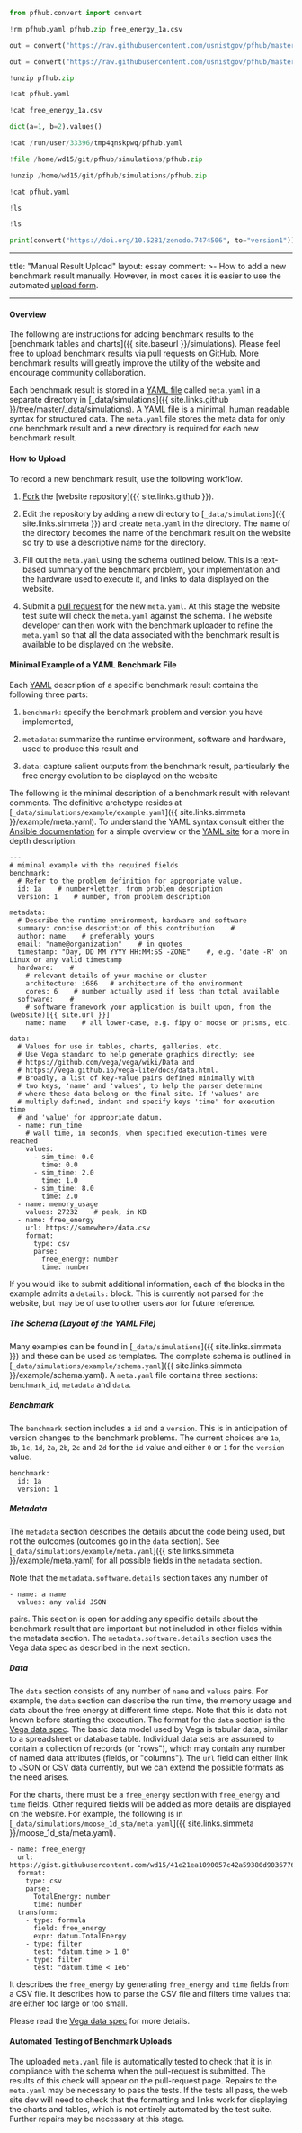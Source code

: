 ```python
from pfhub.convert import convert
```

```python
!rm pfhub.yaml pfhub.zip free_energy_1a.csv
```

```python
out = convert("https://raw.githubusercontent.com/usnistgov/pfhub/master/_data/simulations/fipy_1a_travis/meta.yaml")
```

```python
out = convert("https://raw.githubusercontent.com/usnistgov/pfhub/master/_data/simulations/prismspf_1a/meta.yaml")
```

```python
!unzip pfhub.zip
```

```python
!cat pfhub.yaml
```

```python
!cat free_energy_1a.csv
```

```python
dict(a=1, b=2).values()
```

```python
!cat /run/user/33396/tmp4qnskpwq/pfhub.yaml
```

```python
!file /home/wd15/git/pfhub/simulations/pfhub.zip

```

```python
!unzip /home/wd15/git/pfhub/simulations/pfhub.zip
```

```python
!cat pfhub.yaml
```

```python
!ls
```

```python
!ls
```

```python
print(convert("https://doi.org/10.5281/zenodo.7474506", to="version1"))
```

<!-- #raw -->
---
title: "Manual Result Upload"
layout: essay
comment: >-
  How to add a new benchmark result manually. However, in most cases
  it is easier to use the automated <a
  href="/pfhub/simulations/upload_form">upload form</a>.

---
<!-- #endraw -->

<h4> Overview </h4>

The following are instructions for adding benchmark results to the
[benchmark tables and charts]({{ site.baseurl }}/simulations). Please
feel free to upload benchmark results via pull requests on
GitHub. More benchmark results will greatly improve the utility of the
website and encourage community collaboration.


Each benchmark result is stored in a [YAML file][YAML] called
`meta.yaml` in a separate directory in [_data/simulations]({{
site.links.github }}/tree/master/_data/simulations).  A [YAML file][YAML]
is a minimal, human readable syntax for structured
data. The `meta.yaml` file stores the meta data for only one benchmark
result and a new directory is required for each new benchmark result.


<h4> How to Upload </h4>

To record a new benchmark result, use the following workflow.

 1. <a
 href="https://docs.github.com/en/get-started/quickstart/fork-a-repo"
 data-proofer-ignore>Fork</a> the [website repository]({{
 site.links.github }}).

 2. Edit the repository by adding a new directory to
    [`_data/simulations`]({{ site.links.simmeta }}) and create
    `meta.yaml` in the directory. The name of the directory becomes
    the name of the benchmark result on the website so try to use a
    descriptive name for the directory.

 3. Fill out the `meta.yaml` using the schema outlined below.  This is
    a text-based summary of the benchmark problem, your implementation
    and the hardware used to execute it, and links to data displayed
    on the website.

 4. Submit a <a
    href="https://help.github.com/articles/creating-a-pull-request/"
    data-proofer-ignore>pull request</a> for the new `meta.yaml`. At
    this stage the website test suite will check the `meta.yaml`
    against the schema. The website developer can then work with the
    benchmark uploader to refine the `meta.yaml` so that all the data
    associated with the benchmark result is available to be displayed
    on the website.

<h4>Minimal Example of a YAML Benchmark File</h4>

Each [YAML][YAML] description of a specific benchmark result contains
the following three parts:

 1. `benchmark`: specify the benchmark problem and version you have
    implemented,

 2. `metadata`: summarize the runtime environment, software and
    hardware, used to produce this result and

 3. `data`: capture salient outputs from the benchmark result,
    particularly the free energy evolution to be displayed on the
    website

The following is the minimal description of a benchmark result with
relevant comments. The definitive archetype resides at
[`_data/simulations/example/example.yaml`]({{ site.links.simmeta
}}/example/meta.yaml). To understand the YAML syntax consult either
the [Ansible documentation][YAML] for a simple overview or the [YAML
site](http://www.yaml.org/) for a more in depth description.

```
---
# miminal example with the required fields
benchmark:
  # Refer to the problem definition for appropriate value.
  id: 1a    # number+letter, from problem description
  version: 1    # number, from problem description

metadata:
  # Describe the runtime environment, hardware and software
  summary: concise description of this contribution    #
  author: name    # preferably yours
  email: "name@organization"    # in quotes
  timestamp: "Day, DD MM YYYY HH:MM:SS -ZONE"    #, e.g. 'date -R' on Linux or any valid timestamp
  hardware:    #
    # relevant details of your machine or cluster
    architecture: i686   # architecture of the environment
    cores: 6    # number actually used if less than total available
  software:    #
    # software framework your application is built upon, from the (website)[{{ site.url }}]
    name: name    # all lower-case, e.g. fipy or moose or prisms, etc.

data:
  # Values for use in tables, charts, galleries, etc.
  # Use Vega standard to help generate graphics directly; see
  # https://github.com/vega/vega/wiki/Data and
  # https://vega.github.io/vega-lite/docs/data.html.
  # Broadly, a list of key-value pairs defined minimally with
  # two keys, 'name' and 'values', to help the parser determine
  # where these data belong on the final site. If 'values' are
  # multiply defined, indent and specify keys 'time' for execution time
  # and 'value' for appropriate datum.
  - name: run_time
    # wall time, in seconds, when specified execution-times were reached
    values:
      - sim_time: 0.0
        time: 0.0
      - sim_time: 2.0
        time: 1.0
      - sim_time: 8.0
        time: 2.0
  - name: memory_usage
    values: 27232    # peak, in KB
  - name: free_energy
    url: https://somewhere/data.csv
    format:
      type: csv
      parse:
        free_energy: number
        time: number

```

If you would like to submit additional information, each of the blocks
in the example admits a `details:` block. This is currently not parsed
for the website, but may be of use to other users aor for future
reference.

<h5> The Schema (Layout of the YAML File) </h5>

Many examples can be found in [`_data/simulations`]({{
site.links.simmeta }}) and these can be used as templates. The
complete schema is outlined in
[`_data/simulations/example/schema.yaml`]({{ site.links.simmeta
}}/example/schema.yaml). A `meta.yaml` file contains three sections:
`benchmark_id`, `metadata` and `data`.

<h5> Benchmark </h5>

The `benchmark` section includes a `id` and a `version`. This is in
anticipation of version changes to the benchmark problems. The current
choices are `1a`, `1b`, `1c`, `1d`, `2a`, `2b`, `2c` and `2d` for the
`id` value and either `0` or `1` for the `version` value.

    benchmark:
      id: 1a
      version: 1

<h5> Metadata </h5>

The `metadata` section describes the details about the code being
used, but not the outcomes (outcomes go in the `data` section). See
[`_data/simulations/example/meta.yaml`]({{ site.links.simmeta
}}/example/meta.yaml) for all possible fields in the `metadata`
section.

Note that the `metadata.software.details` section takes any number of

    - name: a name
      values: any valid JSON

pairs. This section is open for adding any specific details about the
benchmark result that are important but not included in other fields
within the metadata section. The `metadata.software.details` section
uses the Vega data spec as described in the next section.

<h5> Data </h5>

The `data` section consists of any number of `name` and `values`
pairs. For example, the `data` section can describe the run time, the
memory usage and data about the free energy at different time
steps. Note that this is data not known before starting the
execution. The format for the `data` section is the [Vega data
spec](https://github.com/vega/vega/wiki/Data). The basic data model
used by Vega is tabular data, similar to a spreadsheet or database
table.  Individual data sets are assumed to contain a collection of
records (or "rows"), which may contain any number of named data
attributes (fields, or "columns"). The `url` field can either link to
JSON or CSV data currently, but we can extend the possible formats as
the need arises.

For the charts, there must be a `free_energy` section with
`free_energy` and `time` fields. Other required fields will be added
as more details are displayed on the website. For example, the
following is in [`_data/simulations/moose_1d_sta/meta.yaml`]({{
site.links.simmeta }}/moose_1d_sta/meta.yaml).

    - name: free_energy
      url: https://gist.githubusercontent.com/wd15/41e21ea1090057c42a59380d90367763/raw/a211864b3269e86eb63db6f3dd9167ed18b92d08/hackathon_p1_sphere_STA.csv
      format:
        type: csv
        parse:
          TotalEnergy: number
          time: number
      transform:
        - type: formula
          field: free_energy
          expr: datum.TotalEnergy
        - type: filter
          test: "datum.time > 1.0"
        - type: filter
          test: "datum.time < 1e6"

It describes the `free_energy` by generating `free_energy` and `time`
fields from a CSV file. It describes how to parse the CSV file and
filters time values that are either too large or too small.

Please read the [Vega data
spec](https://github.com/vega/vega/wiki/Data) for more details.

<h4> Automated Testing of Benchmark Uploads</h4>

The uploaded `meta.yaml` file is automatically tested to check that it
is in compliance with the schema when the pull-request is
submitted. The results of this check will appear on the pull-request
page. Repairs to the `meta.yaml` may be necessary to pass the tests.
If the tests all pass, the web site dev will need to check that the
formatting and links work for displaying the charts and tables, which
is not entirely automated by the test suite. Further repairs may be
necessary at this stage.

[YAML]: https://docs.ansible.com/ansible/latest/reference_appendices/YAMLSyntax.html
